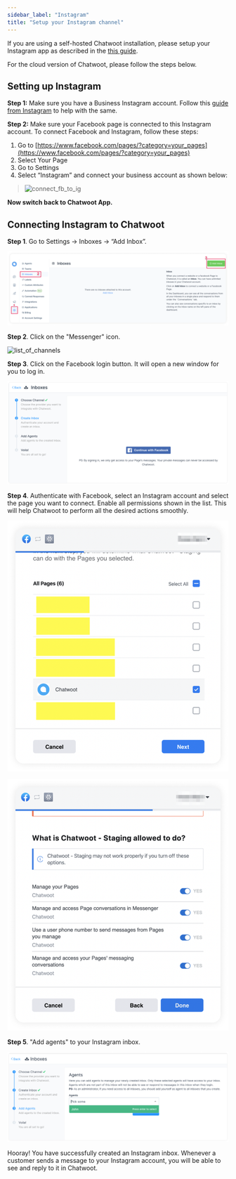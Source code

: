 ```yaml
---
sidebar_label: "Instagram"
title: "Setup your Instagram channel"
---
```


If you are using a self-hosted Chatwoot installation, please setup your Instagram app as described in the [this guide](https://www.chatwoot.com/docs/self-hosted/configuration/features/integrations/instagram-channel-setup).

For the cloud version of Chatwoot, please follow the steps below.

## Setting up Instagram

**Step 1:** Make sure you have a Business Instagram account. Follow this [guide from Instagram]([url](https://help.instagram.com/502981923235522)) to help with the same.

**Step 2:** Make sure your Facebook page is connected to this Instagram account. To connect Facebook and Instagram, follow these steps:

1. Go to [https://www.facebook.com/pages/?category=your_pages](https://www.facebook.com/pages/?category=your_pages)
2. Select Your Page
3. Go to Settings
4. Select “Instagram” and connect your business account as shown below:
  >
  > ![connect_fb_to_ig](./images/instagram/connect_fb_to_ig.png)

**Now switch back to Chatwoot App.**

## Connecting Instagram to Chatwoot

**Step 1**. Go to Settings → Inboxes → “Add Inbox”.

![ig_create](./images/facebook/add-inbox.png)

**Step 2**. Click on the "Messenger" icon.

![list_of_channels](./images/facebook/list_of_channels.png)

**Step 3**. Click on the Facebook login button. It will open a new window for you to log in.

![login_to_fb](./images/facebook/fb-signin-in-chatwoot.png)

**Step 4**. Authenticate with Facebook, select an Instagram account and select the page you want to connect. Enable all permissions shown in the list. This will help Chatwoot to perform all the desired actions smoothly.

![link_account](./images/facebook/authenticate-chatwoot.png)

![list_of_pages](./images/facebook/chatwoot-permissions.png)

**Step 5**. "Add agents" to your Instagram inbox.

![select_agents](./images/facebook/add-agents-to-fb.png)

Hooray! You have successfully created an Instagram inbox. Whenever a customer sends a message to your Instagram account, you will be able to see and reply to it in Chatwoot.

